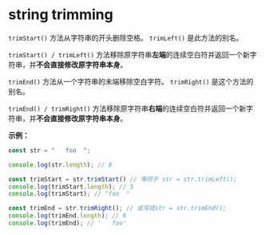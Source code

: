 # string trimming

`trimStart()` 方法从字符串的开头删除空格。 `trimLeft()` 是此方法的别名。

`trimStart() / trimLeft()` 方法移除原字符串**左端**的连续空白符并返回一个新字符串，并**不会直接修改原字符串本身**。

`trimEnd()` 方法从一个字符串的末端移除空白字符。 `trimRight()` 是这个方法的别名。

`trimEnd() / trimRight()` 方法移除原字符串**右端**的连续空白符并返回一个新字符串，并**不会直接修改原字符串本身**。

**示例：**

``` javascript
const str = "   foo  ";

console.log(str.length); // 8

const trimStart = str.trimStart() // 等同于 str = str.trimLeft();
console.log(trimStart.length); // 5
console.log(trimStart); // "foo  "

const trimEnd = str.trimRight(); // 或写成str = str.trimEnd();
console.log(trimEnd.length); // 6
console.log(trimEnd); // '   foo'
```
